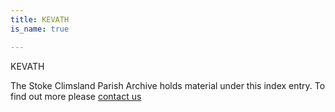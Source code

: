 ```yaml
---
title: KEVATH
is_name: true

---
```


KEVATH


The Stoke Climsland Parish Archive holds material under this index entry. To find out more please [contact us](/contact/)
